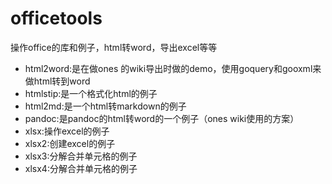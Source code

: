 # officetools

操作office的库和例子，html转word，导出excel等等

- html2word:是在做ones 的wiki导出时做的demo，使用goquery和gooxml来做html转到word
- htmlstip:是一个格式化html的例子
- html2md:是一个html转markdown的例子
- pandoc:是pandoc的html转word的一个例子（ones wiki使用的方案）
- xlsx:操作excel的例子
- xlsx2:创建excel的例子
- xlsx3:分解合并单元格的例子
- xlsx4:分解合并单元格的例子
